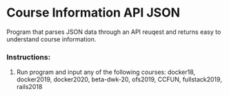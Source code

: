 # Course Information API JSON
Program that parses JSON data through an API reuqest and returns easy to understand course information.

### Instructions:
1) Run program and input any of the following courses: docker18, docker2019, docker2020, beta-dwk-20, ofs2019, CCFUN, fullstack2019, rails2018
